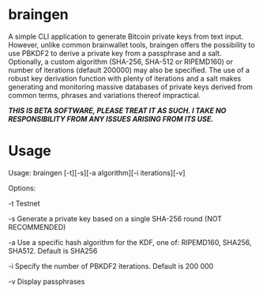 # braingen
A simple CLI application to generate Bitcoin private keys from text input. However, unlike common brainwallet tools, braingen offers the possibility to use PBKDF2 to derive a private key from a passphrase and a salt. Optionally, a custom algorithm (SHA-256, SHA-512 or RIPEMD160) or number of iterations (default 200000) may also be specified.
The use of a robust key derivation function with plenty of iterations and a salt makes generating and monitoring massive databases of private keys derived from common terms, phrases and variations thereof impractical.

***THIS IS BETA SOFTWARE, PLEASE TREAT IT AS SUCH. I TAKE NO RESPONSIBILITY FROM ANY ISSUES ARISING FROM ITS USE.***

# Usage
Usage: braingen [-t][-s][-a algorithm][-i iterations][-v]

Options:

  -t	Testnet
  
  -s	Generate a private key based on a single SHA-256 round (NOT RECOMMENDED)
  
  -a	Use a specific hash algorithm for the KDF, one of: RIPEMD160, SHA256, SHA512. Default is SHA256
  
  -i	Specify the number of PBKDF2 iterations. Default is 200 000
  
  -v	Display passphrases
